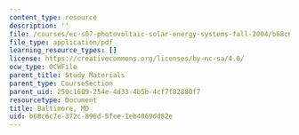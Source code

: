 ```yaml
---
content_type: resource
description: ''
file: /courses/ec-s07-photovoltaic-solar-energy-systems-fall-2004/b68c6c7e372c896d5fee1eb4069dd82e_MITEC_S07F04_baltimore_md.pdf
file_type: application/pdf
learning_resource_types: []
license: https://creativecommons.org/licenses/by-nc-sa/4.0/
ocw_type: OCWFile
parent_title: Study Materials
parent_type: CourseSection
parent_uid: 250c1609-254e-4d33-4b5b-4cf7f82880f7
resourcetype: Document
title: Baltimore, MD
uid: b68c6c7e-372c-896d-5fee-1eb4069dd82e
---
```

